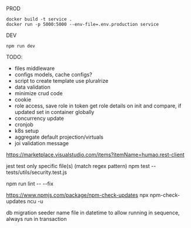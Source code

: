 PROD

```
docker build -t service .
docker run -p 5000:5000 --env-file=.env.production service
```

DEV

```
npm run dev
```

TODO:

- files middleware
- configs models, cache configs?
- script to create template use pluralrize
- data validation
- minimize crud code
- cookie
- role access, save role in token get role details on init and compare, if updated set in container globally
- concurrency update
- cronjob
- k8s setup
- aggregate default projection/virtuals
- joi validation message

https://marketplace.visualstudio.com/items?itemName=humao.rest-client

jest test only specific file(s) (match regex pattern)
npm test -- tests/utils/security.test.js

npm run lint -- --fix

https://www.npmjs.com/package/npm-check-updates
npx npm-check-updates
ncu -u

db migration seeder name file in datetime to allow running in sequence, always run in transaction
